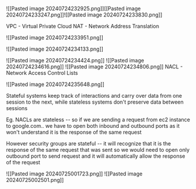 
![[Pasted image 20240724232925.png]][[Pasted image 20240724233247.png]]![[Pasted image 20240724233830.png]]


VPC - Virtual Private Cloud
NAT - Network Address Translation

![[Pasted image 20240724233951.png]]


![[Pasted image 20240724234133.png]]

![[Pasted image 20240724234424.png]]
![[Pasted image 20240724234616.png]]
![[Pasted image 20240724234806.png]]
NACL - Network Access Control Lists

![[Pasted image 20240724235648.png]]

Stateful systems keep track of interactions and carry over data from one session to the next, while stateless systems don't preserve data between sessions


Eg. NACLs are stateless -- so if we are sending a request from ec2 instance to google.com.. we have to open both inbound and outbound ports as it won't understand it is the response of the same request

However security groups are stateful -- it will recognize that it is the response of the same request that was sent so we would need to open only outbound port to send request and it will automatically allow the response of the request

![[Pasted image 20240725001723.png]]
![[Pasted image 20240725002501.png]]



